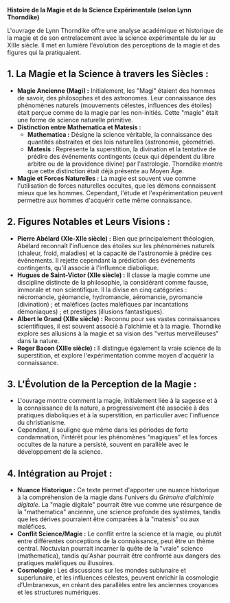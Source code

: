 **Histoire de la Magie et de la Science Expérimentale (selon Lynn Thorndike)**

L'ouvrage de Lynn Thorndike offre une analyse académique et historique de la magie et de son entrelacement avec la science expérimentale du Ier au XIIIe siècle. Il met en lumière l'évolution des perceptions de la magie et des figures qui la pratiquaient.

## 1. La Magie et la Science à travers les Siècles :

*   **Magie Ancienne (Magi) :** Initialement, les "Magi" étaient des hommes de savoir, des philosophes et des astronomes. Leur connaissance des phénomènes naturels (mouvements célestes, influences des étoiles) était perçue comme de la magie par les non-initiés. Cette "magie" était une forme de science naturelle primitive.
*   **Distinction entre Mathematica et Matesis :**
    *   **Mathematica :** Désigne la science véritable, la connaissance des quantités abstraites et des lois naturelles (astronomie, géométrie).
    *   **Matesis :** Représente la superstition, la divination et la tentative de prédire des événements contingents (ceux qui dépendent du libre arbitre ou de la providence divine) par l'astrologie. Thorndike montre que cette distinction était déjà présente au Moyen Âge.
*   **Magie et Forces Naturelles :** La magie est souvent vue comme l'utilisation de forces naturelles occultes, que les démons connaissent mieux que les hommes. Cependant, l'étude et l'expérimentation peuvent permettre aux hommes d'acquérir cette même connaissance.

## 2. Figures Notables et Leurs Visions :

*   **Pierre Abélard (XIe-XIIe siècle) :** Bien que principalement théologien, Abélard reconnaît l'influence des étoiles sur les phénomènes naturels (chaleur, froid, maladies) et la capacité de l'astronomie à prédire ces événements. Il rejette cependant la prédiction des événements contingents, qu'il associe à l'influence diabolique.
*   **Hugues de Saint-Victor (XIIe siècle) :** Il classe la magie comme une discipline distincte de la philosophie, la considérant comme fausse, immorale et non scientifique. Il la divise en cinq catégories : nécromancie, géomancie, hydromancie, aéromancie, pyromancie (divination) ; et maléfices (actes maléfiques par incantations démoniaques) ; et prestiges (illusions fantastiques).
*   **Albert le Grand (XIIIe siècle) :** Reconnu pour ses vastes connaissances scientifiques, il est souvent associé à l'alchimie et à la magie. Thorndike explore ses allusions à la magie et sa vision des "vertus merveilleuses" dans la nature.
*   **Roger Bacon (XIIIe siècle) :** Il distingue également la vraie science de la superstition, et explore l'expérimentation comme moyen d'acquérir la connaissance.

## 3. L'Évolution de la Perception de la Magie :

*   L'ouvrage montre comment la magie, initialement liée à la sagesse et à la connaissance de la nature, a progressivement été associée à des pratiques diaboliques et à la superstition, en particulier avec l'influence du christianisme.
*   Cependant, il souligne que même dans les périodes de forte condamnation, l'intérêt pour les phénomènes "magiques" et les forces occultes de la nature a persisté, souvent en parallèle avec le développement de la science.

## 4. Intégration au Projet :

*   **Nuance Historique :** Ce texte permet d'apporter une nuance historique à la compréhension de la magie dans l'univers du *Grimoire d’alchimie digitale*. La "magie digitale" pourrait être vue comme une résurgence de la "mathematica" ancienne, une science profonde des systèmes, tandis que les dérives pourraient être comparées à la "matesis" ou aux maléfices.
*   **Conflit Science/Magie :** Le conflit entre la science et la magie, ou plutôt entre différentes conceptions de la connaissance, peut être un thème central. Noctuvian pourrait incarner la quête de la "vraie" science (mathematica), tandis qu'Ashar pourrait être confronté aux dangers des pratiques maléfiques ou illusoires.
*   **Cosmologie :** Les discussions sur les mondes sublunaire et superlunaire, et les influences célestes, peuvent enrichir la cosmologie d'Umbranexus, en créant des parallèles entre les anciennes croyances et les structures numériques.